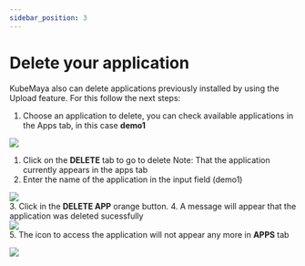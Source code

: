```yaml
---
sidebar_position: 3
---
```


# Delete your application
KubeMaya also can delete applications previously installed by using the Upload feature. For this follow the next steps:
1. Choose an application to delete, you can check available applications in the Apps tab, in this case **demo1**  

![](/img/del-app/s3.png) 
1. Click on the **DELETE** tab to go to delete 
Note: That the application currently appears in the apps tab
2. Enter the name of the application in the input field (demo1)

![](/img/del-app/s1.png)  
3. Click in the **DELETE APP** orange button. 
4. A message will appear that the application was deleted sucessfully  
![](/img/del-app/s2.png)  
5. The icon to access the application will not appear any more in **APPS** tab  

![](/img/del-app/s4.png)
